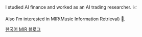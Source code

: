 I studied AI finance and worked as an AI trading researcher. :chart:

Also I'm interested in MIR(Music Information Retrieval) :musical_note:.

[한국어 MIR 블로그](https://jo-cho.github.io/MIRBlog/)
